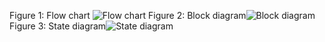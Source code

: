 Figure 1: Flow chart ![Flow chart](https://github.com/user-attachments/assets/ff61d07d-5a64-4018-9e7d-d6f326fe4e15)
Figure 2: Block diagram![Block diagram](https://github.com/user-attachments/assets/f68efacb-b9a4-4fe7-9468-d8f7e36cb0fe)
Figure 3: State diagram![State diagram](https://github.com/user-attachments/assets/f37f3aa4-e8b2-4a7a-a596-fd8ffca7869d)
